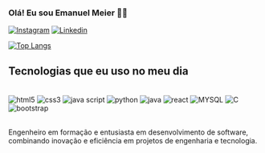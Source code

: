 ### Olá! Eu sou Emanuel Meier 🖐🏻

[![Instagram](https://img.shields.io/badge/Instagram-E4405F?style=for-the-badge&logo=instagram&logoColor=white)](https://www.instagram.com/emanuel_meier/)
[![Linkedin](https://img.shields.io/badge/LinkedIn-0077B5?style=for-the-badge&logo=linkedin&logoColor=white)](https://www.linkedin.com/in/emanuel-meier-martins-4203191a6/)

[![Top Langs](https://github-readme-stats.vercel.app/api/top-langs/?username=EmanuelMeier)](https://github.com/anuraghazra/github-readme-stats)

## Tecnologias que eu uso no meu dia

<div style='display: inline_block'><br/>
    <img align="center" alt='html5' src='https://img.shields.io/badge/HTML5-E34F26?style=for-the-badge&logo=html5&logoColor=white'/>
    <img align="center" alt='css3' src='https://img.shields.io/badge/CSS3-1572B6?style=for-the-badge&logo=css3&logoColor=white'/>
    <img align="center" alt='java script' src='https://img.shields.io/badge/JavaScript-F7DF1E?style=for-the-badge&logo=javascript&logoColor=black'/>
    <img align="center" alt='python' src='https://img.shields.io/badge/Python-14354C?style=for-the-badge&logo=python&logoColor=white'/>
    <img align="center" alt='java' src='https://img.shields.io/badge/Java-ED8B00?style=for-the-badge&logo=openjdk&logoColor=white'/>
    <img align="center" alt='react' src='https://img.shields.io/badge/React-20232A?style=for-the-badge&logo=react&logoColor=61DAFB'/>
    <img align="center" alt='MYSQL' src='https://img.shields.io/badge/MySQL-00000F?style=for-the-badge&logo=mysql&logoColor=white'/>
    <img align="center" alt='C' src='https://img.shields.io/badge/C-00599C?style=for-the-badge&logo=c&logoColor=white'/>
     <img align="center" alt='bootstrap' src='https://img.shields.io/badge/Bootstrap-563D7C?style=for-the-badge&logo=bootstrap&logoColor=white' />
</div><br/>

Engenheiro em formação e entusiasta em desenvolvimento de software, combinando inovação e eficiência em projetos de engenharia e tecnologia.

